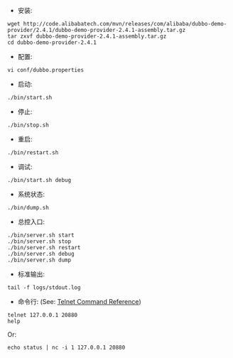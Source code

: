 * 安装:

```shell
wget http://code.alibabatech.com/mvn/releases/com/alibaba/dubbo-demo-provider/2.4.1/dubbo-demo-provider-2.4.1-assembly.tar.gz
tar zxvf dubbo-demo-provider-2.4.1-assembly.tar.gz
cd dubbo-demo-provider-2.4.1
```

* 配置:

```shell
vi conf/dubbo.properties
```

* 启动:

```shell
./bin/start.sh
```

* 停止:

```shell
./bin/stop.sh
```

* 重启:

```shell
./bin/restart.sh
```

* 调试:

```shell
./bin/start.sh debug
```

* 系统状态:

```shell
./bin/dump.sh
```

* 总控入口:

```shell
./bin/server.sh start
./bin/server.sh stop
./bin/server.sh restart
./bin/server.sh debug
./bin/server.sh dump
```

* 标准输出:

```shell
tail -f logs/stdout.log
```

* 命令行: (See: [Telnet Command Reference](#))

```shell
telnet 127.0.0.1 20880
help
```

Or:

```shell
echo status | nc -i 1 127.0.0.1 20880
```